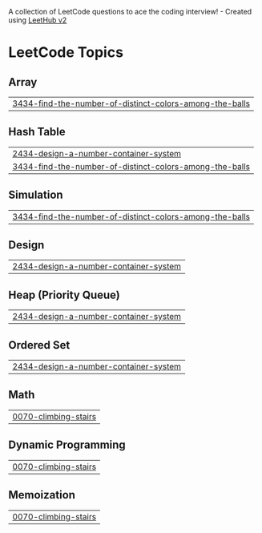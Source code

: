 A collection of LeetCode questions to ace the coding interview! - Created using [LeetHub v2](https://github.com/arunbhardwaj/LeetHub-2.0)
<!---LeetCode Topics Start-->
# LeetCode Topics
## Array
|  |
| ------- |
| [3434-find-the-number-of-distinct-colors-among-the-balls](https://github.com/SukeertiramGS/LeetCode2/tree/master/3434-find-the-number-of-distinct-colors-among-the-balls) |
## Hash Table
|  |
| ------- |
| [2434-design-a-number-container-system](https://github.com/SukeertiramGS/LeetCode2/tree/master/2434-design-a-number-container-system) |
| [3434-find-the-number-of-distinct-colors-among-the-balls](https://github.com/SukeertiramGS/LeetCode2/tree/master/3434-find-the-number-of-distinct-colors-among-the-balls) |
## Simulation
|  |
| ------- |
| [3434-find-the-number-of-distinct-colors-among-the-balls](https://github.com/SukeertiramGS/LeetCode2/tree/master/3434-find-the-number-of-distinct-colors-among-the-balls) |
## Design
|  |
| ------- |
| [2434-design-a-number-container-system](https://github.com/SukeertiramGS/LeetCode2/tree/master/2434-design-a-number-container-system) |
## Heap (Priority Queue)
|  |
| ------- |
| [2434-design-a-number-container-system](https://github.com/SukeertiramGS/LeetCode2/tree/master/2434-design-a-number-container-system) |
## Ordered Set
|  |
| ------- |
| [2434-design-a-number-container-system](https://github.com/SukeertiramGS/LeetCode2/tree/master/2434-design-a-number-container-system) |
## Math
|  |
| ------- |
| [0070-climbing-stairs](https://github.com/SukeertiramGS/LeetCode2/tree/master/0070-climbing-stairs) |
## Dynamic Programming
|  |
| ------- |
| [0070-climbing-stairs](https://github.com/SukeertiramGS/LeetCode2/tree/master/0070-climbing-stairs) |
## Memoization
|  |
| ------- |
| [0070-climbing-stairs](https://github.com/SukeertiramGS/LeetCode2/tree/master/0070-climbing-stairs) |
<!---LeetCode Topics End-->